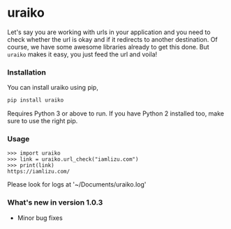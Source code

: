 # uraiko
Let's say you are working with urls in your application and you need to check whether the url is okay and if it redirects to another destination. Of course, we have some awesome libraries already to get this done. But `uraiko` makes it easy, you just feed the url and voila! 
### Installation
You can install uraiko using pip,
```sh
pip install uraiko
```
 Requires Python 3 or above to run. If you have Python 2 installed too, make sure to use the right pip.

### Usage
```
>>> import uraiko
>>> link = uraiko.url_check("iamlizu.com")
>>> print(link)
https://iamlizu.com/
```

Please look for logs at '~/Documents/uraiko.log'

### What's new in version 1.0.3
* Minor bug fixes